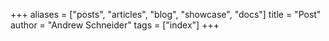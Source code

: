 +++
aliases = ["posts", "articles", "blog", "showcase", "docs"]
title = "Post"
author = "Andrew Schneider"
tags = ["index"]
+++
